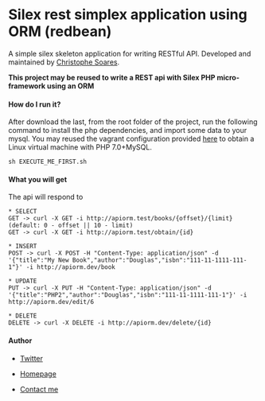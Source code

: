 # Silex rest simplex application using ORM (redbean)

A simple silex skeleton application for writing RESTful API. Developed and maintained by [Christophe Soares](http://homepage.ufp.pt/~csoares).

**This project may be reused to write a REST api with Silex PHP micro-framework using an ORM**

#### How do I run it?
After download the last, from the root folder of the project, run the following command to install the php dependencies, and import some data to your mysql.
You may reused the vagrant configuration provided [here](https://github.com/csoares/vagrant-php7) to obtain a Linux virtual machine with PHP 7.0+MySQL.

```
sh EXECUTE_ME_FIRST.sh
```

#### What you will get
The api will respond to
```
* SELECT
GET -> curl -X GET -i http://apiorm.test/books/{offset}/{limit} (default: 0 - offset || 10 - limit)
GET -> curl -X GET -i http://apiorm.test/obtain/{id}

* INSERT
POST -> curl -X POST -H "Content-Type: application/json" -d '{"title":"My New Book","author":"Douglas","isbn":"111-11-1111-111-1"}' -i http://apiorm.dev/book

* UPDATE
PUT -> curl -X PUT -H "Content-Type: application/json" -d '{"title":"PHP2","author":"Douglas","isbn":"111-11-1111-111-1"}' -i http://apiorm.dev/edit/6

* DELETE
DELETE -> curl -X DELETE -i http://apiorm.dev/delete/{id}
```



#### Author


* [Twitter](https://twitter.com/soareschris)

* [Homepage](http://homepage.ufp.pt/~csoares)

* [Contact me](mailto:csoares@ufp.edu.pt)



